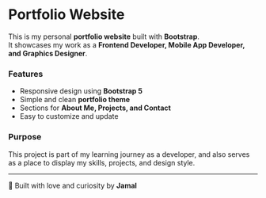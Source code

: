 # Portfolio Website

This is my personal **portfolio website** built with **Bootstrap**.  
It showcases my work as a **Frontend Developer, Mobile App Developer, and Graphics Designer**.

### Features

- Responsive design using **Bootstrap 5**
- Simple and clean **portfolio theme**
- Sections for **About Me, Projects, and Contact**
- Easy to customize and update

### Purpose

This project is part of my learning journey as a developer, and also serves as a place to display my skills, projects, and design style.

---

🚀 Built with love and curiosity by **Jamal**
